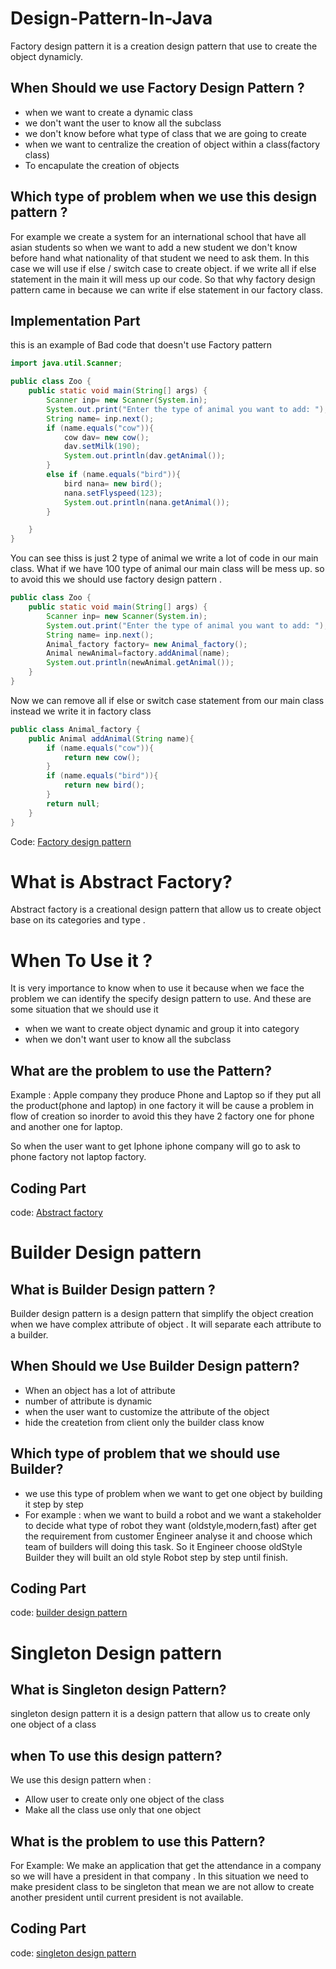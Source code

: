 # Design-Pattern-In-Java
Factory design pattern it is a creation design pattern that use to create the object dynamicly.

## When Should we use Factory Design Pattern ?

- when we want to create a dynamic class
- we don't want the user to know all the subclass
- we don't know before what type of class that we are going to create
- when we want to centralize the creation of object within a class(factory class)
- To encapulate the creation of objects

## Which type of problem when we use this design pattern ?

For example we create a system for an international school that have all asian students so when we want to add a new student we don't know before hand what nationality of that student we need to ask them. In this case we will use if else / switch case to create object. if we write all if else statement in the main it will mess up our code. So that why factory design pattern came in because we can write if else statement in our factory class.

## Implementation Part

this is an example of Bad code that doesn't use Factory pattern

```java
import java.util.Scanner;

public class Zoo {
    public static void main(String[] args) {
        Scanner inp= new Scanner(System.in);
        System.out.print("Enter the type of animal you want to add: ");
        String name= inp.next();
        if (name.equals("cow")){
            cow dav= new cow();
            dav.setMilk(190);
            System.out.println(dav.getAnimal());
        }
        else if (name.equals("bird")){
            bird nana= new bird();
            nana.setFlyspeed(123);
            System.out.println(nana.getAnimal());
        }

    }
}
```

You can see thiss is just 2 type of animal we write a lot of code in our main class. What if we have 100 type of animal our main class will be mess up. so to avoid this we should use factory design pattern .

```java
public class Zoo {
    public static void main(String[] args) {
        Scanner inp= new Scanner(System.in);
        System.out.print("Enter the type of animal you want to add: ");
        String name= inp.next();
        Animal_factory factory= new Animal_factory();
        Animal newAnimal=factory.addAnimal(name);
        System.out.println(newAnimal.getAnimal());
    }
}
```

Now  we can remove all if else or switch case statement from our main class instead we write it in factory class

```java
public class Animal_factory {
    public Animal addAnimal(String name){
        if (name.equals("cow")){
            return new cow();
        }
        if (name.equals("bird")){
            return new bird();
        }
        return null;
    }
}
```

Code: [Factory design pattern](https://github.com/seabnavin19/Design-Pattern-In-Java/tree/master/Factory_design_patter)

# What is Abstract Factory?

 Abstract factory is a creational design pattern that allow us to create object base on its categories and type .

# When To Use it ?

It is very importance to know when to use it because when we face the problem we can identify the specify design pattern to use. And these are some situation that we should use it

- when we want to create object dynamic and  group it into category
- when we don't want user to know all the subclass

## What are the problem to use the Pattern?

Example : Apple company they produce Phone and Laptop so if they put all the product(phone and laptop) in one factory it will be cause a problem in flow of creation so inorder to avoid this they have 2 factory one for phone and another one  for laptop. 

So when the user want to get Iphone iphone company will go to ask to phone factory not laptop factory.

## Coding Part

code: [Abstract factory](https://github.com/seabnavin19/Design-Pattern-In-Java/tree/master/AbstractFactory)

# Builder Design pattern
## What is Builder Design pattern ?

Builder design pattern is a design pattern that simplify the object creation when we have complex attribute of object . It will separate each attribute to a builder.

## When Should we Use Builder Design pattern?

- When an object has a lot of attribute
- number of attribute is dynamic
- when the user want to customize the attribute of the object
- hide the createtion from client only the builder class know

## Which type of problem that we should use Builder?

- we use this type of problem when we want to get one object by building it step by step
- For example : when we want to build a robot and we want a stakeholder to decide what type of robot they want (oldstyle,modern,fast) after get the requirement from customer Engineer analyse it and choose which team of builders will doing this task. So it Engineer choose oldStyle Builder they will built an old style Robot step by step until finish.

## Coding Part

code:  [builder design pattern](https://github.com/seabnavin19/Design-Pattern-In-Java/tree/master/Builder_design_pattern)
# Singleton Design pattern
## What is Singleton design Pattern?

singleton design pattern it is a design pattern that allow us to create only one object of a class

## when To use this design pattern?

 We use this design pattern when :

- Allow user to create only one object of the class
- Make all the class use only that one object

## What is the problem to use this Pattern?

For Example: We make an application that get the attendance in a company so we will have a president in that company . In this situation we need to make president class to be singleton that mean we are not allow to create another president until current president is not available.

## Coding Part

code: [singleton design pattern](https://github.com/seabnavin19/Design-Pattern-In-Java/tree/master/singleton)


